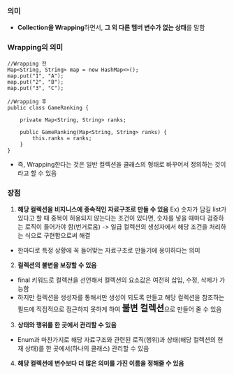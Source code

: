 ### 의미
- **Collection을 Wrapping**하면서, **그 외 다른 멤버 변수가 없는 상태**를 말함
### Wrapping의 의미
```
//Wrapping 전
Map<String, String> map = new HashMap<>();
map.put("1", "A");
map.put("2", "B");
map.put("3", "C");

//Wrapping 후
public class GameRanking {

    private Map<String, String> ranks;

    public GameRanking(Map<String, String> ranks) {
        this.ranks = ranks;
    }
}
```
- 즉, Wrapping한다는 것은 일반 컬렉션을 클래스의 형태로 바꾸어서 정의하는 것이라고 할 수 있음
### 장점
1. **해당 컬렉션을 비지니스에 종속적인 자료구조로 만들 수 있음**
Ex) 숫자가 담길 list가 있다고 할 때 중복이 허용되지 않는다는 조건이 있다면,  숫자를 넣을 때마다 검증하는 로직이 들어가야 함(번거로움)
-> 일급 컬렉션의 생성자에서 해당 조건을 처리하는 식으로 구현함으로써 해결
- 한마디로 특정 상황에 꼭 들어맞는 자료구조로 만들기에 용이하다는 의미
2. **컬렉션의 불변을 보장할 수 있음**
- final 키워드로 컬렉션을 선언해서 컬렉션의 요소값은 여전히 삽입, 수정, 삭제가 가능함
- 하지만 컬렉션을 생성자를 통해서만 생성이 되도록 만들고 해당 컬렉션을 참조하는 필드에 직접적으로 접근하지 못하게 하여 <font style ="font-size : 20px; font-weight : bold;">불변 컬렉션</font>으로 만들어 줄 수 있음
3. **상태와 행위를 한 곳에서 관리할 수 있음**
- Enum과 마찬가지로 해당 자료구조와 관련된 로직(행위)과 상태(해당 컬렉션의 현재 상태)를 한 곳에서(하나의 클래스) 관리할 수 있음
4. **해당 컬렉션에 변수보다 더 많은 의미를 가진 이름을 정해줄 수 있음**
